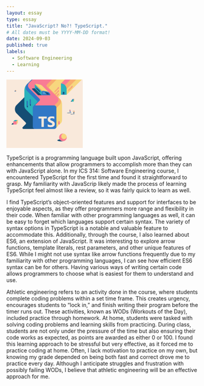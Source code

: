 ```yaml
---
layout: essay
type: essay
title: "JavaScript? No?! TypeScript."
# All dates must be YYYY-MM-DD format!
date: 2024-09-03
published: true
labels:
  - Software Engineering
  - Learning
---
```


<img width="200px" class="rounded float-start pe-4" src="../img/TS.png">

TypeScript is a programming language built upon JavaScript, offering enhancements that allow programmers to accomplish more than they can with JavaScript alone. In my ICS 314: Software Engineering course, I encountered TypeScript for the first time and found it straightforward to grasp. My familiarity with JavaScrip likely made the process of learning TypeScript feel almost like a review, so it was fairly quick to learn as well.

I find TypeScript’s object-oriented features and support for interfaces to be enjoyable aspects, as they offer programmers more range and flexibility in their code. When familiar with other programming languages as well, it can be easy to forget which languages support certain syntax. The variety of syntax options in TypeScript is a notable and valuable feature to accommodate this. Additionally, through the course, I also learned about ES6, an extension of JavaScript. It was interesting to explore arrow functions, template literals, rest parameters, and other unique features of ES6. While I might not use syntax like arrow functions frequently due to my familiarity with other programming languages, I can see how efficient ES6 syntax can be for others. Having various ways of writing certain code allows programmers to choose what is easiest for them to understand and use.

Athletic engineering refers to an activity done in the course, where students complete coding problems within a set time frame. This creates urgency, encourages students to “lock in,” and finish writing their program before the timer runs out. These activities, known as WODs (Workouts of the Day), included practice through homework. At home, students were tasked with solving coding problems and learning skills from practicing. During class, students are not only under the pressure of the time but also ensuring their code works as expected, as points are awarded as either 0 or 100. I found this learning approach to be stressful but very effective, as it forced me to practice coding at home. Often, I lack motivation to practice on my own, but knowing my grade depended on being both fast and correct drove me to practice every day. Although I anticipate struggles and frustration with possibly failing WODs, I believe that athletic engineering will be an effective approach for me.
